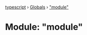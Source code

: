 [typescript](../README.md) › [Globals](../globals.md) › ["module"](_module_.md)

# Module: "module"


